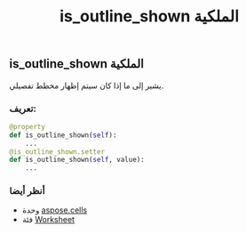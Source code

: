 ﻿---
title: is_outline_shown الملكية
second_title: Aspose.Cells for Python via .NET API المراجع
description:
type: docs
weight: 550
url: /ar/python-net/aspose.cells/worksheet/is_outline_shown/
is_root: false
---
##  is_outline_shown الملكية

يشير إلى ما إذا كان سيتم إظهار مخطط تفصيلي.
###  تعريف:
```python
@property
def is_outline_shown(self):
    ...
@is_outline_shown.setter
def is_outline_shown(self, value):
    ...
```

###  أنظر أيضا
* وحدة [aspose.cells](../../)
* فئة [Worksheet](/cells/ar/python-net/aspose.cells/worksheet)
